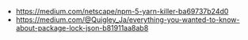 - https://medium.com/netscape/npm-5-yarn-killer-ba69737b24d0
- https://medium.com/@Quigley_Ja/everything-you-wanted-to-know-about-package-lock-json-b81911aa8ab8
